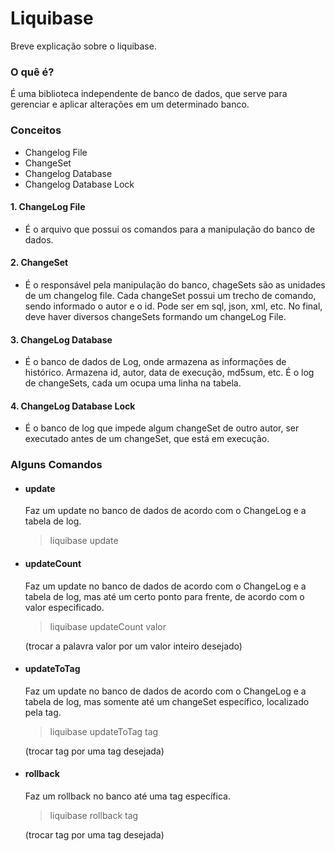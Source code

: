 # Liquibase

Breve explicação sobre o liquibase.

### O quê é?
É uma biblioteca independente de banco de dados, que serve para gerenciar e aplicar alterações em um determinado banco.

### Conceitos

- Changelog File
- ChangeSet
- Changelog Database
- Changelog Database Lock

#### 1. ChangeLog File
- É o arquivo que possui os comandos para a manipulação do banco de dados.

#### 2. ChangeSet 
- É o responsável pela manipulação do banco, chageSets são as unidades de um changelog file. Cada changeSet possui um trecho de comando,
sendo informado o autor e o id. Pode ser em sql, json, xml, etc. No final, deve haver diversos changeSets formando um changeLog File.

#### 3. ChangeLog Database
- É o banco de dados de Log, onde armazena as informações de histórico. Armazena id, autor, data de execução, md5sum, etc. É o log de 
changeSets, cada um ocupa uma linha na tabela. 
  
#### 4. ChangeLog Database Lock
- É o banco de log que impede algum changeSet de outro autor, ser executado antes de um changeSet, que está em execução.

### Alguns Comandos
- #### update
    Faz um update no banco de dados de acordo com o ChangeLog e a tabela de log.
    >liquibase update
- #### updateCount 
    Faz um update no banco de dados de acordo com o ChangeLog e a tabela de log, mas até um certo ponto para frente, de acordo
com o valor especificado.
    >liquibase updateCount valor
  
  (trocar a palavra valor por um valor inteiro desejado)
- #### updateToTag
    Faz um update no banco de dados de acordo com o ChangeLog e a tabela de log, mas somente até um changeSet específico,
localizado pela tag.
    >liquibase updateToTag tag
  
  (trocar tag por uma tag desejada)
- #### rollback
    Faz um rollback no banco até uma tag específica.
    >liquibase rollback tag
  
  (trocar tag por uma tag desejada)




